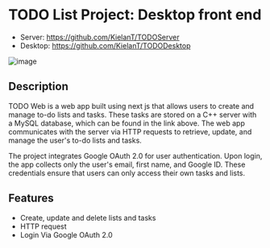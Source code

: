 # TODO List Project: Desktop front end
- Server: https://github.com/KielanT/TODOServer
- Desktop: https://github.com/KielanT/TODODesktop

![image](https://github.com/user-attachments/assets/9547ef42-573e-4c32-b6ae-225238ba83eb)

## Description
TODO Web is a web app built using next js that allows users to create and manage to-do lists and tasks. These tasks are stored on a C++ server with a MySQL database, which can be found in the link above. The web app communicates with the server via HTTP requests to retrieve, update, and manage the user's to-do lists and tasks.

The project integrates Google OAuth 2.0 for user authentication. Upon login, the app collects only the user's email, first name, and Google ID. These credentials ensure that users can only access their own tasks and lists.

## Features
- Create, update and delete lists and tasks
- HTTP request
- Login Via Google OAuth 2.0
